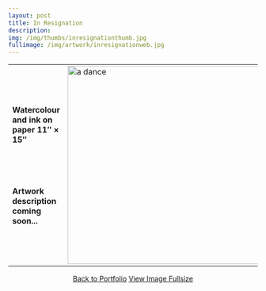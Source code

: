 ```yaml
---
layout: post
title: In Resignation
description:
img: /img/thumbs/inresignationthumb.jpg
fullimage: /img/artwork/inresignationweb.jpg
---
```


<table>
  <colgroup>
      <col style="width:50%"/>
      <col style="width:50%"/>
  </colgroup>
  <tr>
  <td><h4>Watercolour and ink on paper 11&Prime; &times; 15&Prime;</h4><br/><br/><h4>Artwork description coming soon...</h4></td>
    <td rowspan="2"><img src="{{ page.fullimage | prepend: site.baseurl | prepend: site.url }}" alt="a dance" width="400" title="A Dance"></td>
  </tr>
</table>



<center>
  <a href="{{ site.url }}/portfolio" class="button">Back to Portfolio</a>
  <a href="{{ page.fullimage }}" class="button">View Image Fullsize</a>
</center>

